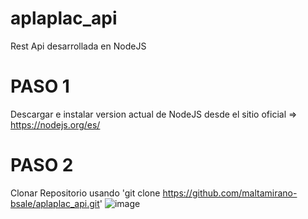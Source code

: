 # aplaplac_api
Rest Api desarrollada en NodeJS 

# PASO 1
Descargar e instalar version actual de NodeJS desde el sitio oficial => https://nodejs.org/es/

# PASO 2
Clonar Repositorio usando 'git clone https://github.com/maltamirano-bsale/aplaplac_api.git'
![image](https://user-images.githubusercontent.com/84538967/125011366-4f67f180-e036-11eb-9023-9c8f97b8ec6d.png)

